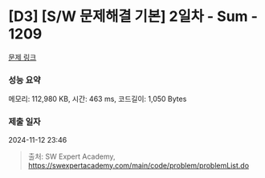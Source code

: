 # [D3] [S/W 문제해결 기본] 2일차 - Sum - 1209 

[문제 링크](https://swexpertacademy.com/main/code/problem/problemDetail.do?contestProbId=AV13_BWKACUCFAYh) 

### 성능 요약

메모리: 112,980 KB, 시간: 463 ms, 코드길이: 1,050 Bytes

### 제출 일자

2024-11-12 23:46



> 출처: SW Expert Academy, https://swexpertacademy.com/main/code/problem/problemList.do